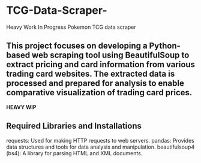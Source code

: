 # TCG-Data-Scraper-
Heavy Work In Progress Pokemon TCG data scraper 

## This project focuses on developing a Python-based web scraping tool using BeautifulSoup to extract pricing and card information from various trading card websites. The extracted data is processed and prepared for analysis to enable comparative visualization of trading card prices.
****HEAVY WIP****

## Required Libraries and Installations
requests: Used for making HTTP requests to web servers.
pandas: Provides data structures and tools for data analysis and manipulation.
beautifulsoup4 (bs4): A library for parsing HTML and XML documents.
